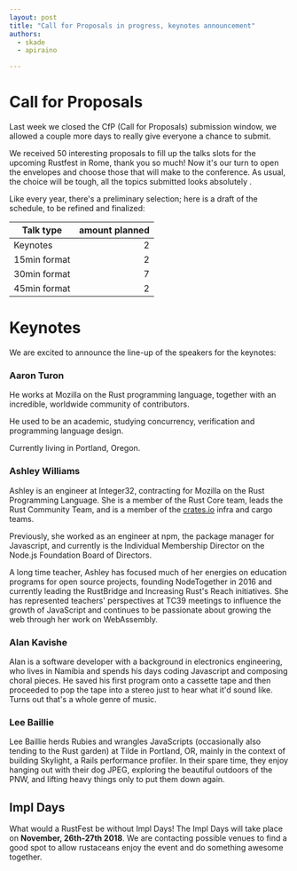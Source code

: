 ```yaml
---
layout: post
title: "Call for Proposals in progress, keynotes announcement"
authors:
  - skade
  - apiraino

---
```


# Call for Proposals

Last week we closed the CfP (Call for Proposals) submission window, we allowed a couple more days to really give everyone a chance to submit.

We received 50 interesting proposals to fill up the talks slots for the upcoming Rustfest in Rome, thank you so much! Now it's our turn to open the envelopes and choose those that will make to the conference. As usual, the choice will be tough, all the topics submitted looks absolutely .

Like every year, there's a preliminary selection; here is a draft of the schedule, to be refined and finalized:

| Talk type     | amount planned |
| ------------- | --------------:|
| Keynotes      | 2              |
| 15min format  | 2              |
| 30min format  | 7              |
| 45min format  | 2              |

# Keynotes

We are excited to announce the line-up of the speakers for the keynotes:

### Aaron Turon

He works at Mozilla on the Rust programming language, together with an incredible, worldwide community of contributors.

He used to be an academic, studying concurrency, verification and programming language design.

Currently living in Portland, Oregon.

### Ashley Williams

Ashley is an engineer at Integer32, contracting for Mozilla on the Rust Programming Language. She is a member of the
Rust Core team, leads the Rust Community Team, and is a member of the [crates.io](http://crates.io) infra and cargo
teams.

Previously, she worked as an engineer at npm, the package manager for Javascript, and currently is the Individual
Membership Director on the Node.js Foundation Board of Directors.

A long time teacher, Ashley has focused much of her energies on education programs for open source projects, founding
NodeTogether in 2016 and currently leading the RustBridge and Increasing Rust's Reach initiatives. She has represented
teachers' perspectives at TC39 meetings to influence the growth of JavaScript and continues to be passionate about
growing the web through her work on WebAssembly.

### Alan Kavishe

Alan is a software developer with a background in electronics engineering, who lives in Namibia and spends his days
coding Javascript and composing choral pieces. He saved his first program onto a cassette tape and then proceeded to pop
the tape into a stereo just to hear what it'd sound like. Turns out that's a whole genre of music.

### Lee Baillie

Lee Baillie herds Rubies and wrangles JavaScripts (occasionally also tending to the Rust garden) at Tilde in Portland,
OR, mainly in the context of building Skylight, a Rails performance profiler. In their spare time, they enjoy hanging
out with their dog JPEG, exploring the beautiful outdoors of the PNW, and lifting heavy things only to put them down
again.

## Impl Days

What would a RustFest be without Impl Days! The Impl Days will take place on <strong>November, 26th-27th
2018</strong>. We are contacting possible venues to find a good spot to allow rustaceans enjoy the event and do
something awesome together.
